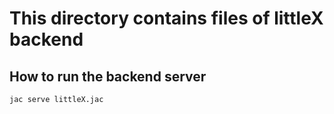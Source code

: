 # This directory contains files of littleX backend

## How to run the backend server
```bash
jac serve littleX.jac
```